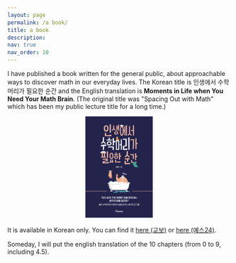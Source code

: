 ```yaml
---
layout: page
permalink: /a book/
title: a book
description:
nav: true
nav_order: 10
---
```


I have published a book written for the general public, about approachable ways to discover math in our everyday lives. The Korean title is 인생에서 수학머리가 필요한 순간 and the English translation is <b>Moments in Life when You Need Your Math Brain</b>. (The original title was "Spacing Out with Math" which has been my public lecture title for a long time.)

<p align="center">
  <img src="/assets/img/Book.png" alt="My book" width="30%">
</p>

It is available in Korean only. You can find it <a href="http://www.kyobobook.co.kr/product/detailViewKor.laf?mallGb=KOR&ejkGb=KOR&barcode=9791158511418">here (교보)</a> or <a href="http://www.yes24.com/Product/Goods/76655076">here (예스24)</a>.

Someday, I will put the english translation of the 10 chapters (from 0 to 9, including 4.5).
